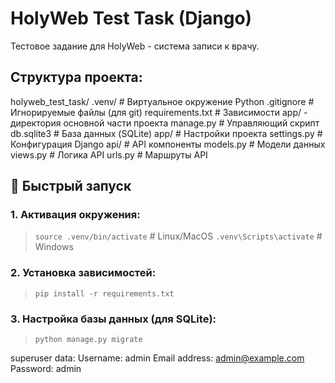 # HolyWeb Test Task (Django)
Тестовое задание для HolyWeb - система записи к врачу.

## Структура проекта:
holyweb_test_task/
    .venv/ # Виртуальное окружение Python
    .gitignore # Игнорируемые файлы (для git)
    requirements.txt # Зависимости
    app/ - директория основной части проекта
        manage.py # Управляющий скрипт
        db.sqlite3 # База данных (SQLite)
        app/ # Настройки проекта
            settings.py # Конфигурация Django
        api/ # API компоненты
            models.py # Модели данных
            views.py # Логика API
            urls.py # Маршруты API


## 🚀 Быстрый запуск

### 1. Активация окружения:
> `source .venv/bin/activate`  # Linux/MacOS
> `.venv\Scripts\activate`     # Windows

### 2. Установка зависимостей:
> `pip install -r requirements.txt`

### 3. Настройка базы данных (для SQLite):
> `python manage.py migrate`


superuser data:
    Username: admin
    Email address: admin@example.com
    Password: admin
